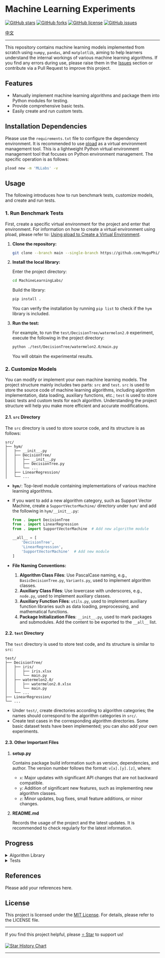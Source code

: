 # Machine Learning Experiments

[![GitHub stars](https://img.shields.io/github/stars/HugoPhi/MachineLearningLabs.svg?style=social)](https://github.com/HugoPhi/MachineLearningLabs/stargazers)
[![GitHub forks](https://img.shields.io/github/forks/HugoPhi/MachineLearningLabs.svg?style=social)](https://github.com/HugoPhi/MachineLearningLabs/network/members)
[![GitHub license](https://img.shields.io/github/license/HugoPhi/MachineLearningLabs.svg)](https://github.com/HugoPhi/MachineLearningLabs/blob/main/LICENSE)
[![GitHub issues](https://img.shields.io/github/issues/HugoPhi/MachineLearningLabs.svg)](https://github.com/HugoPhi/MachineLearningLabs/issues)

[中文](README_zh.md)

---

This repository contains machine learning models implemented from scratch using `numpy`, `pandas`, and `matplotlib`, aiming to help learners understand the internal workings of various machine learning algorithms. If you find any errors during use, please raise them in the [Issues](https://github.com/HugoPhi/MachineLearningLabs/issues) section or contribute via a Pull Request to improve this project.

## Features

- Manually implement machine learning algorithms and package them into Python modules for testing.
- Provide comprehensive basic tests.
- Easily create and run custom tests.

## Installation Dependencies

Please use the `requirements.txt` file to configure the dependency environment. It is recommended to use [pload](https://github.com/HugoPhi/python_venv_loader) as a virtual environment management tool. This is a lightweight Python virtual environment management tool that focuses on Python environment management. The specific operation is as follows:

```bash
pload new -m 'MLLabs' -v 
```

## Usage

The following introduces how to run benchmark tests, customize models, and create and run tests.

### 1. Run Benchmark Tests

First, create a specific virtual environment for the project and enter that environment. For information on how to create a virtual environment using pload, please refer to: [Using pload to Create a Virtual Environment](https://github.com/HugoPhi/python_venv_loader).

1. **Clone the repository:**

    ```bash
    git clone --branch main --single-branch https://github.com/HugoPhi/MachineLearningLabs.git
    ```

2. **Install the local library:**

    Enter the project directory:

    ```bash
    cd MachineLearningLabs/
    ```

    Build the library:

    ```bash
    pip install .
    ```

    You can verify the installation by running `pip list` to check if the `hym` library is included.

3. **Run the test:**

    For example, to run the `test/DecisionTree/watermelon2.0` experiment, execute the following in the project directory:

    ```bash
    python ./test/DecisionTree/watermelon2.0/main.py
    ```

    You will obtain the experimental results.

### 2. Customize Models

You can modify or implement your own machine learning models. The project structure mainly includes two parts: `src` and `test`. `src` is used to store the source code of machine learning algorithms, including algorithm implementation, data loading, auxiliary functions, etc.; `test` is used to store basic tests and custom tests for each algorithm. Understanding the project structure will help you make more efficient and accurate modifications.

#### 2.1. `src` Directory

The `src` directory is used to store source code, and its structure is as follows:

```
src/   
├── hym/   
│   ├── __init__.py    
│   ├── DecisionTree/    
│   │   ├── __init__.py    
│   │   ├── DecisionTree.py    
│   │   └── ...    
│   ├── LinearRegression/    
│   └── ...    
```

- **`hym/`**: Top-level module containing implementations of various machine learning algorithms.
- If you want to add a new algorithm category, such as Support Vector Machine, create a `SupportVectorMachine/` directory under `hym/` and add the following in `hym/__init__.py`:

    ```python
    from . import DecisionTree
    from . import LinearRegression
    from . import SupportVectorMachine  # Add new algorithm module

    __all__ = [
        'DecisionTree',
        'LinearRegression',
        'SupportVectorMachine'  # Add new module
    ]
    ```

- **File Naming Conventions:**

    1. **Algorithm Class Files**: Use PascalCase naming, e.g., `BasicDecisionTree.py`, `Variants.py`, used to implement algorithm classes.
    2. **Auxiliary Class Files**: Use lowercase with underscores, e.g., `node.py`, used to implement auxiliary classes.
    3. **Auxiliary Function Files**: `utils.py`, used to implement auxiliary function libraries such as data loading, preprocessing, and mathematical functions.
    4. **Package Initialization Files**: `__init__.py`, used to mark packages and submodules. Add the content to be exported to the `__all__` list.

#### 2.2. `test` Directory

The `test` directory is used to store test code, and its structure is similar to `src`:

```
test/    
├── DecisionTree/
│   ├── iris/
│   │   ├── iris.xlsx
│   │   └── main.py
│   ├── watermelon2.0/
│   │   ├── watermelon2.0.xlsx
│   │   └── main.py
│   └── ...
├── LinearRegression/    
└── ... 
```

- Under `test/`, create directories according to algorithm categories; the names should correspond to the algorithm categories in `src/`.
- Create test cases in the corresponding algorithm directories. Some basic dataset tests have been implemented; you can also add your own experiments.

#### 2.3. Other Important Files

1. **setup.py**

    Contains package build information such as version, dependencies, and author. The version number follows the format: `v[x].[y].[z]`, where:

    - `x`: Major updates with significant API changes that are not backward compatible.
    - `y`: Addition of significant new features, such as implementing new algorithm classes.
    - `z`: Minor updates, bug fixes, small feature additions, or minor changes.

2. **README.md**

    Records the usage of the project and the latest updates. It is recommended to check regularly for the latest information.

## Progress

<details>
<summary>Algorithm Library</summary>

- [ ] **Supervised Learning**
  - [ ] Linear Regression
  - [x] Logistic Regression
  - [x] Decision Tree
    - [x] ID3
    - [x] C4.5
    - [ ] CART
  - [ ] Support Vector Machine
  - [ ] Neural Network
- [ ] **Unsupervised Learning**
  - [ ] K-Means Clustering
  - [ ] Principal Component Analysis

</details>

<details>
<summary>Tests</summary>

- [ ] **Supervised Learning**
  - [ ] Linear Regression
  - [x] Logistic Regression
    - [x] iris 
  - [x] Decision Tree
    - [x] watermelon2.0
    - [x] iris
    - [ ] ice-cream
    - [x] wine quality
    - [ ] house price
  - [ ] Support Vector Machine
  - [ ] Neural Network
- [ ] **Unsupervised Learning**
  - [ ] K-Means Clustering
  - [ ] Principal Component Analysis

</details>

## References

Please add your references here.

## License

This project is licensed under the [MIT License](LICENSE). For details, please refer to the LICENSE file.

---

If you find this project helpful, please [⭐️ Star](https://github.com/HugoPhi/MachineLearningLabs) to support us!

[![Star History Chart](https://api.star-history.com/svg?repos=HugoPhi/MachineLearningLabs&type=Timeline)](https://star-history.com/#HugoPhi/MachineLearningLabs&Timeline)

---



